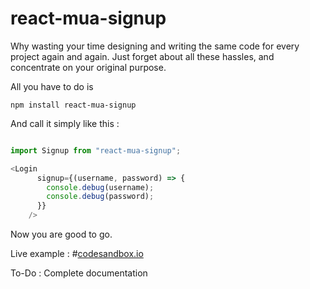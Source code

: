 # react-mua-signup

Why wasting your time designing and writing the same code for 
every project again and again. Just forget about all these hassles,
 and concentrate on your original purpose.
 
All you have to do is 
```
npm install react-mua-signup
```

And call it simply like this :
```typescript jsx

import Signup from "react-mua-signup";

<Login
      signup={(username, password) => {
        console.debug(username);
        console.debug(password);
      }}
    />
```
Now you are good to go.

Live example : 
#[codesandbox.io](https://codesandbox.io/s/react-mua-login-sample-x12dr?file=/src/index.js)


To-Do :
Complete documentation

